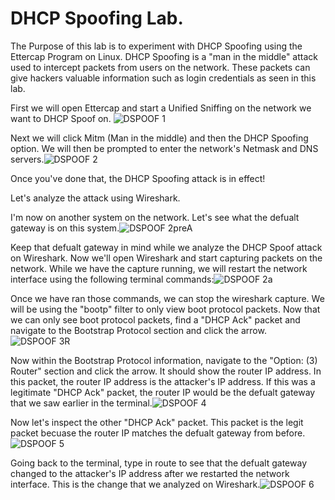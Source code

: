 # DHCP Spoofing Lab.
The Purpose of this lab is to experiment with DHCP Spoofing using the Ettercap Program on Linux. DHCP Spoofing is a "man in the middle" attack used to intercept packets from users on the network. These packets can give hackers valuable information such as login credentials as seen in this lab.

First we will open Ettercap and start a Unified Sniffing on the network we want to DHCP Spoof on. 
![DSPOOF 1](https://github.com/jaimemalagon/DHCP-Spoofing-Lab/assets/140926602/c650c708-57ae-4cd6-874a-01c705a3eb98)

Next we will click Mitm (Man in the middle) and then the DHCP Spoofing option. We will then be prompted to enter the network's Netmask and DNS servers.![DSPOOF 2](https://github.com/jaimemalagon/DHCP-Spoofing-Lab/assets/140926602/58ed8455-eff5-4f0e-b807-73b2b2b242f5)

Once you've done that, the DHCP Spoofing attack is in effect!

Let's analyze the attack using Wireshark.

I'm now on another system on the network. Let's see what the defualt gateway is on this system.![DSPOOF 2preA](https://github.com/jaimemalagon/DHCP-Spoofing-Lab/assets/140926602/8a56a46d-478c-4218-9db4-429349c99d96)

Keep that defualt gateway in mind while we analyze the DHCP Spoof attack on Wireshark. Now we'll open Wireshark and start capturing packets on the network. While we have the capture running, we will restart the network interface using the following terminal commands:![DSPOOF 2a](https://github.com/jaimemalagon/DHCP-Spoofing-Lab/assets/140926602/56eff98e-a8b4-4c20-80fa-cf3ac887db81)

Once we have ran those commands, we can stop the wireshark capture. We will be using the "bootp" filter to only view boot protocol packets. Now that we can only see boot protocol packets, find a "DHCP Ack" packet and navigate to the Bootstrap Protocol section and click the arrow.![DSPOOF 3R](https://github.com/jaimemalagon/DHCP-Spoofing-Lab/assets/140926602/3483e7ff-7a57-4bee-9e7e-b45a565cbd99)

Now within the Bootstrap Protocol information, navigate to the "Option: (3) Router" section and click the arrow. It should show the router IP address. In this packet, the router IP address is the attacker's IP address. If this was a legitimate "DHCP Ack" packet, the router IP would be the defualt gateway that we saw earlier in the terminal.![DSPOOF 4](https://github.com/jaimemalagon/DHCP-Spoofing-Lab/assets/140926602/209d594f-efcd-4e2f-9cda-aec6f73d3cbe)

Now let's inspect the other "DHCP Ack" packet. This packet is the legit packet becuase the router IP matches the defualt gateway from before.![DSPOOF 5](https://github.com/jaimemalagon/DHCP-Spoofing-Lab/assets/140926602/e7575961-8c89-4598-94e6-c1408639e73a)

Going back to the terminal, type in route to see that the defualt gateway changed to the attacker's IP address after we restarted the network interface. This is the change that we analyzed on Wireshark.![DSPOOF 6](https://github.com/jaimemalagon/DHCP-Spoofing-Lab/assets/140926602/2611a388-2a83-49d2-bdf9-64907c72949a)

